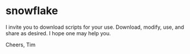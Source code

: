 # snowflake
I invite you to download scripts for your use.
Download, modify, use, and share as desired.
I hope one may help you.

Cheers,
Tim

